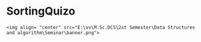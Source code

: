 # SortingQuizo

    <img align= "center" src="E:\vv\M.Sc.DCS\2st Semester\Data Structures and algorithm\Seminar\banner.png">

